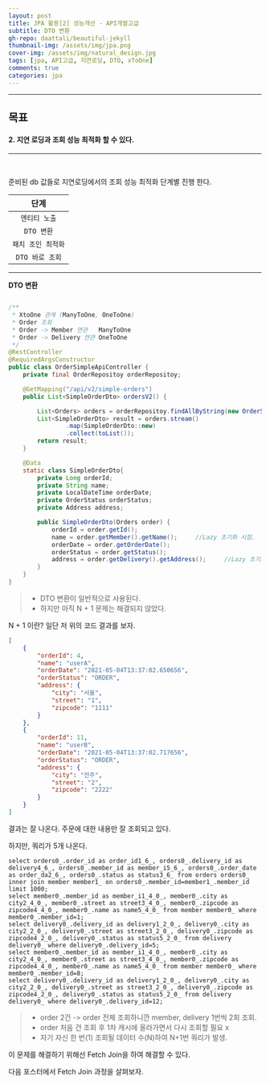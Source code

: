 ```yaml
---
layout: post
title: JPA 활용[2] 성능개선 - API개발고급
subtitle: DTO 변환
gh-repo: daattali/beautiful-jekyll
thumbnail-img: /assets/img/jpa.png
cover-img: /assets/img/natural_design.jpg
tags: [jpa, API고급, 지연로딩, DTO, xToOne]
comments: true
categories: jpa
---
```


___
## 목표

#### 2. 지연 로딩과 조회 성능 최적화 할 수 있다.
___

<br/>

준비된 db 값들로 지연로딩에서의 조회 성능 최적화 단계별 진행 한다.

| 단계 |
|:---:|
| `엔티티 노출` |
| `DTO 변환` |
| `패치 조인 최적화` |
| `DTO 바로 조회` |

___

__DTO 변환__

~~~java

/**
 * XtoOne 관계 (ManyToOne, OneToOne)
 * Order 조회
 * Order -> Member 연관   ManyToOne
 * Order -> Delivery 연관 OneToOne
 */
@RestController
@RequiredArgsConstructor
public class OrderSimpleApiController {
    private final OrderRepositoy orderRepositoy;

    @GetMapping("/api/v2/simple-orders")
    public List<SimpleOrderDto> ordersV2() {

        List<Orders> orders = orderRepositoy.findAllByString(new OrderSearch());
        List<SimpleOrderDto> result = orders.stream()
                .map(SimpleOrderDto::new)
                .collect(toList());
        return result;
    }

    @Data
    static class SimpleOrderDto{
        private Long orderId;
        private String name;
        private LocalDateTime orderDate;
        private OrderStatus orderStatus;
        private Address address;

        public SimpleOrderDto(Orders order) {
            orderId = order.getId();
            name = order.getMember().getName();     //Lazy 초기화 시점.
            orderDate = order.getOrderDate();
            orderStatus = order.getStatus();
            address = order.getDelivery().getAddress();     //Lazy 초기화 시점.
        }
    }
}
~~~

> - DTO 변환이 일반적으로 사용된다.
> - 하지만 아직 N + 1 문제는 해결되지 않았다.

N + 1 이란? 일단 저 위의 코드 결과를 보자.

~~~json
[
    {
        "orderId": 4,
        "name": "userA",
        "orderDate": "2021-05-04T13:37:02.650656",
        "orderStatus": "ORDER",
        "address": {
            "city": "서울",
            "street": "1",
            "zipcode": "1111"
        }
    },
    {
        "orderId": 11,
        "name": "userB",
        "orderDate": "2021-05-04T13:37:02.717656",
        "orderStatus": "ORDER",
        "address": {
            "city": "전주",
            "street": "2",
            "zipcode": "2222"
        }
    }
]
~~~

결과는 잘 나온다. 주문에 대한 내용만 잘 조회되고 있다.

하지만, 쿼리가 5개 나온다.

~~~
select orders0_.order_id as order_id1_6_, orders0_.delivery_id as delivery4_6_, orders0_.member_id as member_i5_6_, orders0_.order_date as order_da2_6_, orders0_.status as status3_6_ from orders orders0_ inner join member member1_ on orders0_.member_id=member1_.member_id limit 1000;
select member0_.member_id as member_i1_4_0_, member0_.city as city2_4_0_, member0_.street as street3_4_0_, member0_.zipcode as zipcode4_4_0_, member0_.name as name5_4_0_ from member member0_ where member0_.member_id=1;
select delivery0_.delivery_id as delivery1_2_0_, delivery0_.city as city2_2_0_, delivery0_.street as street3_2_0_, delivery0_.zipcode as zipcode4_2_0_, delivery0_.status as status5_2_0_ from delivery delivery0_ where delivery0_.delivery_id=5;
select member0_.member_id as member_i1_4_0_, member0_.city as city2_4_0_, member0_.street as street3_4_0_, member0_.zipcode as zipcode4_4_0_, member0_.name as name5_4_0_ from member member0_ where member0_.member_id=8;
select delivery0_.delivery_id as delivery1_2_0_, delivery0_.city as city2_2_0_, delivery0_.street as street3_2_0_, delivery0_.zipcode as zipcode4_2_0_, delivery0_.status as status5_2_0_ from delivery delivery0_ where delivery0_.delivery_id=12;
~~~

> - order 2건 -> order 전체 조회하니깐 member, delivery 1번씩 2회 조회.
> - order 처음 건 조회 후 1차 캐시에 올라가면서 다시 조회할 필요 x
> - 자기 자신 한 번(1) 조회될 데이터 수(N)하여 N+1번 쿼리가 발생.


이 문제를 해결하기 위해선 Fetch Join을 하여 해결할 수 있다.

다음 포스터에서 Fetch Join 과정을 살펴보자.